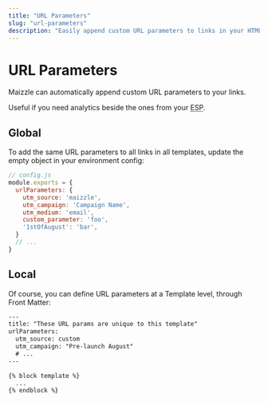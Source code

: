 ```yaml
---
title: "URL Parameters"
slug: "url-parameters"
description: "Easily append custom URL parameters to links in your HTML email template"
---
```


# URL Parameters

Maizzle can automatically append custom URL parameters to your links.

Useful if you need analytics beside the ones from your <abbr title="Email Service Provider">ESP</abbr>.

## Global

To add the same URL parameters to all links in all templates, update the empty object in your environment config:

```js
// config.js
module.exports = {
  urlParameters: {
    utm_source: 'maizzle',
    utm_campaign: 'Campaign Name',
    utm_medium: 'email',
    custom_parameter: 'foo',
    '1stOfAugust': 'bar',
  }
  // ...
}
```

## Local

Of course, you can define URL parameters at a Template level, through Front Matter:

```handlebars
---
title: "These URL params are unique to this template"
urlParameters:
  utm_source: custom
  utm_campaign: "Pre-launch August"
  # ...
---

{% block template %}
  ...
{% endblock %}
```
